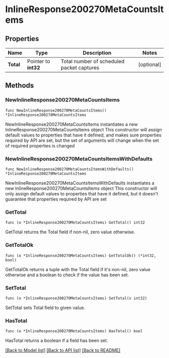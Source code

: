 # InlineResponse200270MetaCountsItems

## Properties

Name | Type | Description | Notes
------------ | ------------- | ------------- | -------------
**Total** | Pointer to **int32** | Total number of scheduled packet captures | [optional] 

## Methods

### NewInlineResponse200270MetaCountsItems

`func NewInlineResponse200270MetaCountsItems() *InlineResponse200270MetaCountsItems`

NewInlineResponse200270MetaCountsItems instantiates a new InlineResponse200270MetaCountsItems object
This constructor will assign default values to properties that have it defined,
and makes sure properties required by API are set, but the set of arguments
will change when the set of required properties is changed

### NewInlineResponse200270MetaCountsItemsWithDefaults

`func NewInlineResponse200270MetaCountsItemsWithDefaults() *InlineResponse200270MetaCountsItems`

NewInlineResponse200270MetaCountsItemsWithDefaults instantiates a new InlineResponse200270MetaCountsItems object
This constructor will only assign default values to properties that have it defined,
but it doesn't guarantee that properties required by API are set

### GetTotal

`func (o *InlineResponse200270MetaCountsItems) GetTotal() int32`

GetTotal returns the Total field if non-nil, zero value otherwise.

### GetTotalOk

`func (o *InlineResponse200270MetaCountsItems) GetTotalOk() (*int32, bool)`

GetTotalOk returns a tuple with the Total field if it's non-nil, zero value otherwise
and a boolean to check if the value has been set.

### SetTotal

`func (o *InlineResponse200270MetaCountsItems) SetTotal(v int32)`

SetTotal sets Total field to given value.

### HasTotal

`func (o *InlineResponse200270MetaCountsItems) HasTotal() bool`

HasTotal returns a boolean if a field has been set.


[[Back to Model list]](../README.md#documentation-for-models) [[Back to API list]](../README.md#documentation-for-api-endpoints) [[Back to README]](../README.md)


